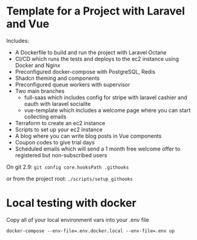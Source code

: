 # Template for a Project with Laravel and Vue

Includes:

- A Dockerfile to build and run the project with Laravel Octane
- CI/CD which runs the tests and deploys to the ec2 instance using Docker and Nginx
- Preconfigured docker-compose with PostgreSQL, Redis
- Shadcn theming and components
- Preconfigured queue workers with supervisor
- Two main branches
  - full-saas which includes config for stripe with laravel cashier and oauth with laravel socialite
  - vue-template which includes a welcome page where you can start collecting emails
- Terraform to create an ec2 instance
- Scripts to set up your ec2 instance
- A blog where you can write blog posts in Vue components
- Coupon codes to give trial days
- Scheduled emails which will send a 1 month free welcome offer to registered but non-subscribed users


On git 2.9: `git config core.hooksPath .githooks`

or from the project root:
`./scripts/setup_githooks`

# Local testing with docker

Copy all of your local environment vars into your .env file

`docker-compose --env-file=.env.docker.local --env-file=.env up`
